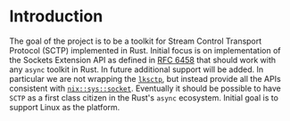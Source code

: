 # Introduction

The goal of the project is to be a toolkit for Stream Control Transport Protocol (SCTP) implemented in Rust. Initial focus is on implementation of the Sockets Extension API as defined in [RFC 6458](https://www.rfc-editor.org/rfc/rfc6458.txt) that should work with any `async` toolkit in Rust. In future additional support will be added. In particular we are not wrapping the [`lksctp`](https://lksctp.sourceforge.net/), but instead provide all the APIs consistent with [`nix::sys::socket`](https://docs.rs/nix/latest/nix/sys/socket/index.html). Eventually it should be possible to have `SCTP` as a first class citizen in the Rust's `async` ecosystem. Initial goal is to support Linux as the platform.
